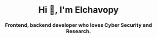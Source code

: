 <h1 align="center">Hi 👋, I'm Elchavopy</h1>
<h3 align="center">Frontend, backend developer who loves Cyber Security and Research.</h3><br><br>
<a href="https://github.com/Vparonline/"> <!--
  <p align=center>
    <img src="https://github-widgetbox.vercel.app/api/profile?username=Vparonline&data=followers,repositories,stars,commits&" alt="">
  </p> -->
<!--
</a>
<li> Thesellix.site  <a href="https://thesellix.site/">Administrative Panel</a></li>
<br><br>
-->
<!--
<center>
<img src="https://lanyard-profile-readme.vercel.app/api/1067476859933179954?hideDiscrim=true&idleMessage=Probably%20doing%20something%20else..." width="600" height="300">
</center>
-->
